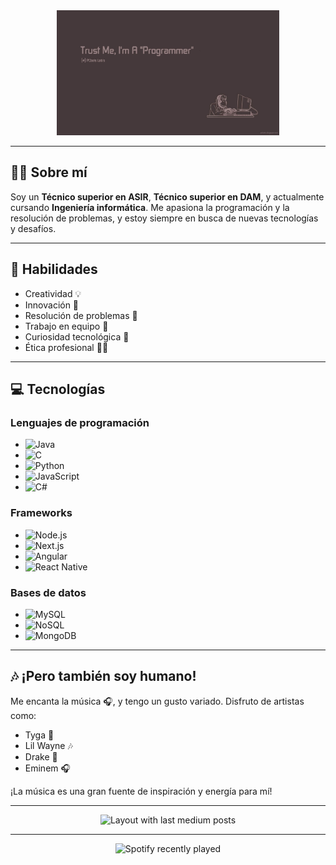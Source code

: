 <div align="center">
  <img height="200" src="https://github.com/raulmoto/Ingenieria_Poo/blob/main/java.jpg" />
</div>

---

## 👨‍💻 Sobre mí

Soy un **Técnico superior en ASIR**, **Técnico superior en DAM**, y actualmente cursando **Ingeniería informática**. Me apasiona la programación y la resolución de problemas, y estoy siempre en busca de nuevas tecnologías y desafíos.

---

## 🧠 Habilidades

- Creatividad 💡
- Innovación 🚀
- Resolución de problemas 🧩
- Trabajo en equipo 🤝
- Curiosidad tecnológica 🤖
- Ética profesional 👨‍💼

---

## 💻 Tecnologías

### Lenguajes de programación
- ![Java](https://img.shields.io/badge/Java-fb503b?style=flat&logo=java&logoColor=white) 
- ![C](https://img.shields.io/badge/C-00599C?style=flat&logo=c&logoColor=white)
- ![Python](https://img.shields.io/badge/Python-3776AB?style=flat&logo=python&logoColor=white)
- ![JavaScript](https://img.shields.io/badge/JavaScript-F7DF1E?style=flat&logo=javascript&logoColor=black)
- ![C#](https://img.shields.io/badge/C%23-239120?style=flat&logo=c-sharp&logoColor=white)

### Frameworks
- ![Node.js](https://img.shields.io/badge/Node.js-339933?style=flat&logo=node.js&logoColor=white)
- ![Next.js](https://img.shields.io/badge/Next.js-000000?style=flat&logo=next.js&logoColor=white)
- ![Angular](https://img.shields.io/badge/Angular-DD0031?style=flat&logo=angular&logoColor=white)
- ![React Native](https://img.shields.io/badge/React%20Native-20232A?style=flat&logo=react&logoColor=61DAFB)

### Bases de datos
- ![MySQL](https://img.shields.io/badge/MySQL-00618B?style=flat&logo=mysql&logoColor=white)
- ![NoSQL](https://img.shields.io/badge/NoSQL-4A6D7C?style=flat&logo=nosql&logoColor=white)
- ![MongoDB](https://img.shields.io/badge/MongoDB-47A248?style=flat&logo=mongodb&logoColor=white)

---

## 🎶 ¡Pero también soy humano!

Me encanta la música 🎧, y tengo un gusto variado. Disfruto de artistas como:

- Tyga 🎤
- Lil Wayne 🎶
- Drake 🎵
- Eminem 🎧

¡La música es una gran fuente de inspiración y energía para mí!

---

<div align="center">
  <img src="https://github-read-medium-git-main.pahlevikun.vercel.app/latest?limit=4" alt="Layout with last medium posts" />
</div>

---

<div align="center">
  <img src="https://spotify-recently-played-readme.vercel.app/api?count=5" alt="Spotify recently played" />
</div>
